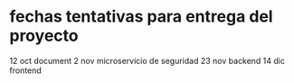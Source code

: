 # fechas tentativas para entrega del proyecto

12 oct document
2 nov microservicio de seguridad
23 nov backend
14 dic frontend
